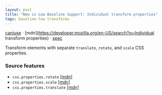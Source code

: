 ```yaml
---
layout: post
title: "New in Low Baseline Support: Individual transform properties"
tags: baseline-low transforms
---
```


[caniuse](https://caniuse.com/?search=individual-transforms) · [mdn](https://developer.mozilla.org/en-US/search?q=Individual transform properties) · [spec](https://drafts.csswg.org/css-transforms-2/#individual-transforms)

Transform elements with separate `translate`, `rotate`, and `scale` CSS properties.

### Source features

- ``css.properties.rotate`` [[mdn]](https://developer.mozilla.org/en-US/search?q=css.properties.rotate)
- ``css.properties.scale`` [[mdn]](https://developer.mozilla.org/en-US/search?q=css.properties.scale)
- ``css.properties.translate`` [[mdn]](https://developer.mozilla.org/en-US/search?q=css.properties.translate)
